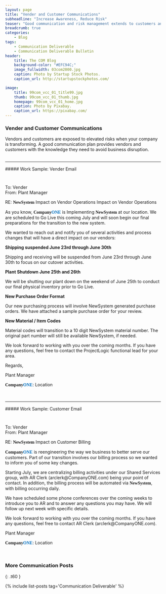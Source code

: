 ```yaml
---
layout: page
title: "Vender and Customer Communications"
subheadline: "Increase Awareness, Reduce Risk"
teaser: "Good communication and risk management extends to customers and vendors."
breadcrumb: true
categories:
    - Blog
tags:
    - Communication Deliverable
    - Communication Deliverable Bulletin
header:
    title: The COM Blog
    background-color: "#EFC94C;"
    image_fullwidth: 03com2000.jpg
    caption: Photo by Startup Stock Photos.
    caption_url: http://startupstockphotos.com/

image:
    title: 99com_vcc_01_title99.jpg
    thumb: 99com_vcc_01_thumb.jpg
    homepage: 99com_vcc_01_home.jpg
    caption: Photo by Pixabay.
    caption_url: https://pixabay.com/
---
```


### Vender and Customer Communications
Vendors and customers are exposed to elevated risks when your company is transforming. A good communication plan provides vendors and customers with the knowledge they need to avoid business disruption.  
<br>
<hr>
##### Work Sample: Vender Email
<br>
<div class="row" >
  <div class="medium-12 columns t30">
    <p class="show-for-small-only"><img src="{{ site.urlimg }}99com_vcc_01_email_sm.jpg" alt=""></p>
    <p class="show-for-medium-up"><img src="{{ site.urlimg }}99com_vcc_01_email_lg.jpg" alt=""></p>
  </div>
</div>
<p></p>
<p style="margin:0;">To: Vender</p>
<p style="margin:0;">From: Plant Manager</p>
<p>RE: <span style="font-family: Times; font-weight: bold">NewSystem</span> Impact on Vendor Operations Impact on Vendor Operations</p>

<p>As you know, <span style="font-family: Times; font-weight: bold">Company</span><span style="font-family: Times; font-weight: bold; color:rgb(0, 112, 192)">ONE</span> is Implementing <span style="font-family: Times; font-weight: bold">NewSystem</span> at our location. We are scheduled to Go Live this coming July and will soon begin our final preparations for the transition to the new system.</p>

<p>We wanted to reach out and notify you of several activities and process changes that will have a direct impact on our vendors:</p>

<p style="margin:0;"><b>Shipping suspended June 23rd through June 30th</b></p>
<p>Shipping and receiving will be suspended from June 23rd through June 30th to focus on our cutover activities.</p>

<p style="margin:0;"><b>Plant Shutdown June 25th and 26th</b></p>
<p>We will be shutting our plant down on the weekend of June 25th to conduct our final physical inventory prior to Go Live.</p>

<p style="margin:0;"><b>New Purchase Order Format</b></p>
<p>Our new purchasing process will involve NewSystem generated purchase orders. We have attached a sample purchase order for your review.</p>

<p style="margin:0;"><b>New Material / Item Codes</b></p>
<p>Material codes will transition to a 10 digit NewSystem material number. The original part number will still be available NewSystem, if needed.</p>

<p>We look forward to working with you over the coming months. If you have any questions, feel free to contact the ProjectLogic functional lead for your area.</p>

<p>Regards,</p>

<p style="margin:0;">Plant Manager</p>
<p><span style="font-family: Times; font-weight: bold">Company</span><span style="font-family: Times; font-weight: bold; color:rgb(0, 112, 192)">ONE</span>: Location</p>
<br>
<hr>
##### Work Sample: Customer Email
<br>
<div class="row" >
  <div class="medium-12 columns t30">
    <p class="show-for-small-only"><img src="{{ site.urlimg }}99com_vcc_01_email_sm.jpg" alt=""></p>
    <p class="show-for-medium-up"><img src="{{ site.urlimg }}99com_vcc_01_email_lg.jpg" alt=""></p>
  </div>
</div>
<p></p>
<p style="margin:0;">To: Vender</p>
<p style="margin:0;">From: Plant Manager</p>
<p>RE: <span style="font-family: Times; font-weight: bold">NewSystem</span> Impact on Customer Billing</p>

<p><span style="font-family: Times; font-weight: bold">Company</span><span style="font-family: Times; font-weight: bold; color:rgb(0, 112, 192)">ONE</span> is reengineering the way we business to better serve our customers. Part of our transition involves our billing process so we wanted to inform you of some key changes.</p>

<p>Starting July, we are centralizing billing activities under our Shared Services group, with AR Clerk (arclerk@CompanyONE.com) being your point of contact. In addition, the billing process will be automated via <span style="font-family: Times; font-weight: bold">NewSystem</span>, with billing occurring daily.</p>

<p>We have scheduled some phone conferences over the coming weeks to introduce you to AR and to answer any questions you may have. We will follow up next week with specific details.</p>

<p>We look forward to working with you over the coming months. If you have any questions, feel free to contact AR Clerk (arclerk@CompanyONE.com).</p>

<p style="margin:0;">Plant Manager</p>
<p><span style="font-family: Times; font-weight: bold">Company</span><span style="font-family: Times; font-weight: bold; color:rgb(0, 112, 192)">ONE</span>: Location</p>

<br>


### More Communication Posts
{: .t60 }

{% include list-posts tag='Communication Deliverable' %}
